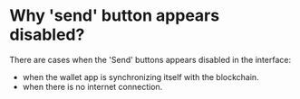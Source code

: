 # Why 'send' button appears disabled?

There are cases when the 'Send' buttons appears disabled in the interface:

- when the wallet app is synchronizing itself with the blockchain.
- when there is no internet connection.
